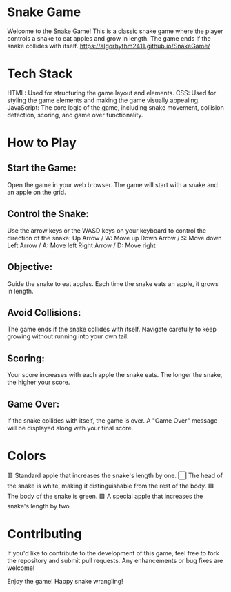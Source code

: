 # Snake Game  
Welcome to the Snake Game! This is a classic snake game where the player controls a snake to eat apples and grow in length. The game ends if the snake collides with itself.
https://algorhythm2411.github.io/SnakeGame/

# Tech Stack
HTML: Used for structuring the game layout and elements.
CSS: Used for styling the game elements and making the game visually appealing.
JavaScript: The core logic of the game, including snake movement, collision detection, scoring, and game over functionality.

# How to Play
## Start the Game: 
Open the game in your web browser. The game will start with a snake and an apple on the grid.

## Control the Snake:

Use the arrow keys or the WASD keys on your keyboard to control the direction of the snake:
Up Arrow / W: Move up
Down Arrow / S: Move down
Left Arrow / A: Move left
Right Arrow / D: Move right

## Objective: 
Guide the snake to eat apples. 
Each time the snake eats an apple, it grows in length.

## Avoid Collisions: 
The game ends if the snake collides with itself. Navigate carefully to keep growing without running into your own tail.

## Scoring:
Your score increases with each apple the snake eats. The longer the snake, the higher your score.

## Game Over:
If the snake collides with itself, the game is over. A "Game Over" message will be displayed along with your final score.


# Colors
:red_square: Standard apple that increases the snake's length by one.
:white_large_square: The head of the snake is white, making it distinguishable from the rest of the body.
:green_square: The body of the snake is green.
:purple_square: A special apple that increases the snake's length by two.


# Contributing
If you'd like to contribute to the development of this game, feel free to fork the repository and submit pull requests. Any enhancements or bug fixes are welcome!

Enjoy the game! Happy snake wrangling!






